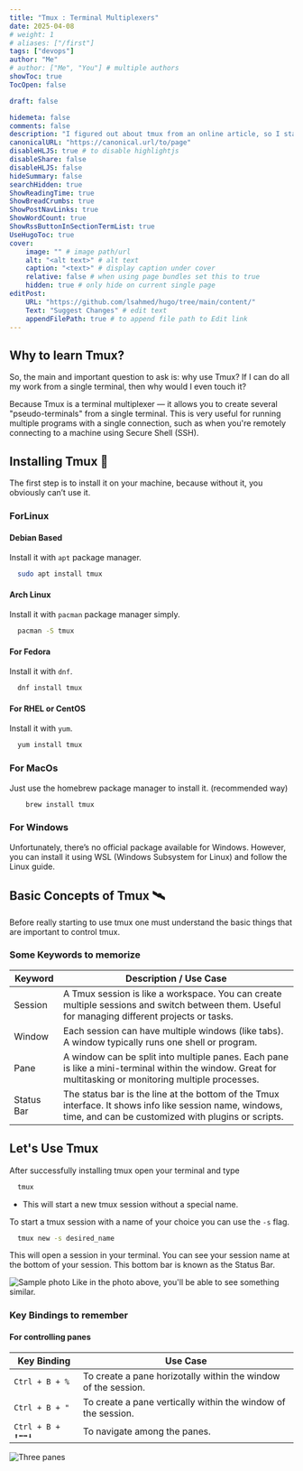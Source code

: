 ```yaml
---
title: "Tmux : Terminal Multiplexers"
date: 2025-04-08
# weight: 1
# aliases: ["/first"]
tags: ["devops"]
author: "Me"
# author: ["Me", "You"] # multiple authors
showToc: true
TocOpen: false

draft: false

hidemeta: false
comments: false
description: "I figured out about tmux from an online article, so I started learning it."
canonicalURL: "https://canonical.url/to/page"
disableHLJS: true # to disable highlightjs
disableShare: false
disableHLJS: false
hideSummary: false
searchHidden: true
ShowReadingTime: true
ShowBreadCrumbs: true
ShowPostNavLinks: true
ShowWordCount: true
ShowRssButtonInSectionTermList: true
UseHugoToc: true
cover:
    image: "" # image path/url
    alt: "<alt text>" # alt text
    caption: "<text>" # display caption under cover
    relative: false # when using page bundles set this to true
    hidden: true # only hide on current single page
editPost:
    URL: "https://github.com/lsahmed/hugo/tree/main/content/"
    Text: "Suggest Changes" # edit text
    appendFilePath: true # to append file path to Edit link
---
```


## Why to learn Tmux?
So, the main and important question to ask is: why use Tmux? If I can do all my work from a single terminal, then
why would I even touch it?

Because Tmux is a terminal multiplexer — it allows you to create several "pseudo-terminals" from a single terminal. This is very useful for running multiple programs with a single connection, such as when you're remotely connecting to a machine using Secure Shell (SSH).

## Installing Tmux 🚀
The first step is to install it on your machine, because without it, you obviously can’t use it.

### ForLinux 
#### Debian Based
Install it with ```apt``` package manager.

```bash
  sudo apt install tmux
```
#### Arch Linux
Install it with ```pacman``` package manager simply.

```bash
  pacman -S tmux
```
#### For Fedora 
Install it with ```dnf```.

```bash
  dnf install tmux
```
#### For RHEL or CentOS 
Install it with ```yum```.

```bash
  yum install tmux
```

### For MacOs
Just use the homebrew package manager to install it. (recommended way)
```bash
    brew install tmux
```

### For Windows
Unfortunately, there’s no official package available for Windows.
However, you can install it using WSL (Windows Subsystem for Linux) and follow the Linux guide.

## Basic Concepts of Tmux 🛰️
Before really starting to use tmux one must understand the basic things that are important to control tmux.

### Some Keywords to memorize
| Keyword | Description / Use Case                                                                 |
|---------|------------------------------------------------------------------------------------------|
| Session | A Tmux session is like a workspace. You can create multiple sessions and switch between them. Useful for managing different projects or tasks. |
| Window  | Each session can have multiple windows (like tabs). A window typically runs one shell or program. |
| Pane    | A window can be split into multiple panes. Each pane is like a mini-terminal within the window. Great for multitasking or monitoring multiple processes. |
| Status Bar | The status bar is the line at the bottom of the Tmux interface. It shows info like session name, windows, time, and can be customized with plugins or scripts. |

## Let's Use Tmux
After successfully installing tmux open your terminal and type 
```bash
  tmux
```
- This will start a new tmux session without a special name.

To start a tmux session with a name of your choice you can use the ```-s``` flag.
```bash
  tmux new -s desired_name
```
This will open a session in your terminal. You can see your session name at the bottom of your session. This bottom bar is known as the Status Bar.

![Sample photo](https://i.ibb.co/20FwQ5pv/Screenshot-2025-04-08-at-6-15-04-PM.png)
Like in the photo above, you'll be able to see something similar.

### Key Bindings to remember 

#### For controlling panes
| Key Binding        | Use Case                                                                                        |
|-------------------------|-------------------------------------------------------------------------------------------------|
| ```Ctrl + B + %```      | To create a pane horizotally within the window of the session.|
| ```Ctrl + B + "```      | To create a pane vertically within the window of the session.|
| ```Ctrl + B + ⬆️⬅️➡️⬇️```| To navigate among the panes.|

![Three panes](https://i.ibb.co/N6nsVK9p/three.png)
